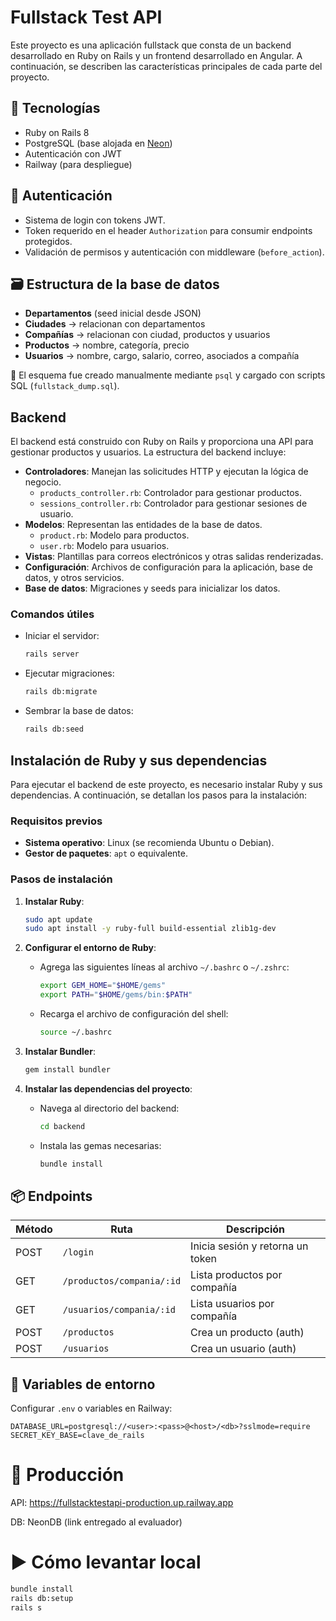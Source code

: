 # Fullstack Test API

Este proyecto es una aplicación fullstack que consta de un backend desarrollado en Ruby on Rails y un frontend desarrollado en Angular. A continuación, se describen las características principales de cada parte del proyecto.

## 🔧 Tecnologías

- Ruby on Rails 8
- PostgreSQL (base alojada en [Neon](https://neon.tech))
- Autenticación con JWT
- Railway (para despliegue)

## 🔐 Autenticación

- Sistema de login con tokens JWT.
- Token requerido en el header `Authorization` para consumir endpoints protegidos.
- Validación de permisos y autenticación con middleware (`before_action`).

## 🗃️ Estructura de la base de datos

- **Departamentos** (seed inicial desde JSON)
- **Ciudades** → relacionan con departamentos
- **Compañías** → relacionan con ciudad, productos y usuarios
- **Productos** → nombre, categoría, precio
- **Usuarios** → nombre, cargo, salario, correo, asociados a compañía

📎 El esquema fue creado manualmente mediante `psql` y cargado con scripts SQL (`fullstack_dump.sql`).

## Backend

El backend está construido con Ruby on Rails y proporciona una API para gestionar productos y usuarios. La estructura del backend incluye:

- **Controladores**: Manejan las solicitudes HTTP y ejecutan la lógica de negocio.
  - `products_controller.rb`: Controlador para gestionar productos.
  - `sessions_controller.rb`: Controlador para gestionar sesiones de usuario.
- **Modelos**: Representan las entidades de la base de datos.
  - `product.rb`: Modelo para productos.
  - `user.rb`: Modelo para usuarios.
- **Vistas**: Plantillas para correos electrónicos y otras salidas renderizadas.
- **Configuración**: Archivos de configuración para la aplicación, base de datos, y otros servicios.
- **Base de datos**: Migraciones y seeds para inicializar los datos.

### Comandos útiles

- Iniciar el servidor:
  ```bash
  rails server
  ```
- Ejecutar migraciones:
  ```bash
  rails db:migrate
  ```
- Sembrar la base de datos:
  ```bash
  rails db:seed
  ```

## Instalación de Ruby y sus dependencias

Para ejecutar el backend de este proyecto, es necesario instalar Ruby y sus dependencias. A continuación, se detallan los pasos para la instalación:

### Requisitos previos

- **Sistema operativo**: Linux (se recomienda Ubuntu o Debian).
- **Gestor de paquetes**: `apt` o equivalente.

### Pasos de instalación

1. **Instalar Ruby**:
   ```bash
   sudo apt update
   sudo apt install -y ruby-full build-essential zlib1g-dev
   ```

2. **Configurar el entorno de Ruby**:
   - Agrega las siguientes líneas al archivo `~/.bashrc` o `~/.zshrc`:
     ```bash
     export GEM_HOME="$HOME/gems"
     export PATH="$HOME/gems/bin:$PATH"
     ```
   - Recarga el archivo de configuración del shell:
     ```bash
     source ~/.bashrc
     ```

3. **Instalar Bundler**:
   ```bash
   gem install bundler
   ```

4. **Instalar las dependencias del proyecto**:
   - Navega al directorio del backend:
     ```bash
     cd backend
     ```
   - Instala las gemas necesarias:
     ```bash
     bundle install
     ```




## 📦 Endpoints

| Método | Ruta                             | Descripción                        |
|--------|----------------------------------|------------------------------------|
| POST   | `/login`                         | Inicia sesión y retorna un token   |
| GET    | `/productos/compania/:id`        | Lista productos por compañía       |
| GET    | `/usuarios/compania/:id`         | Lista usuarios por compañía        |
| POST   | `/productos`                     | Crea un producto (auth)            |
| POST   | `/usuarios`                      | Crea un usuario (auth)             |

## 📌 Variables de entorno

Configurar `.env` o variables en Railway:

```env
DATABASE_URL=postgresql://<user>:<pass>@<host>/<db>?sslmode=require
SECRET_KEY_BASE=clave_de_rails
```
# 🚀 Producción
API: https://fullstacktestapi-production.up.railway.app

DB: NeonDB (link entregado al evaluador)

# ▶️ Cómo levantar local
```bash
bundle install
rails db:setup
rails s
```